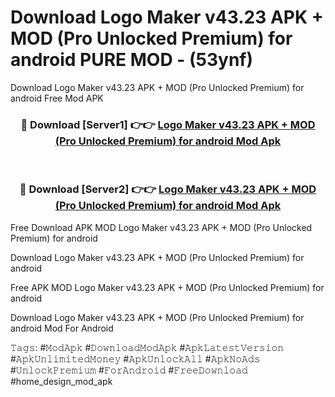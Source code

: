 # Download Logo Maker v43.23 APK + MOD (Pro Unlocked Premium) for android PURE MOD - (53ynf)
Download Logo Maker v43.23 APK + MOD (Pro Unlocked Premium) for android Free Mod APK

<div align="center">
<h3>🔴 Download [Server1] 👉👉 <a href="https://apk-comot.site?title=Logo_Maker_v43.23_APK_+_MOD_(Pro_Unlocked_Premium)_for_android">Logo Maker v43.23 APK + MOD (Pro Unlocked Premium) for android Mod Apk</a></h3><br>

<h3>🔴 Download [Server2] 👉👉 <a href="https://apk-comot.site?title=Logo_Maker_v43.23_APK_+_MOD_(Pro_Unlocked_Premium)_for_android">Logo Maker v43.23 APK + MOD (Pro Unlocked Premium) for android Mod Apk</a></h3>
</div>


Free Download APK MOD Logo Maker v43.23 APK + MOD (Pro Unlocked Premium) for android

Download Logo Maker v43.23 APK + MOD (Pro Unlocked Premium) for android 

Free APK MOD Logo Maker v43.23 APK + MOD (Pro Unlocked Premium) for android 

Download Logo Maker v43.23 APK + MOD (Pro Unlocked Premium) for android Mod For Android

𝚃𝚊𝚐𝚜: #𝙼𝚘𝚍𝙰𝚙𝚔 #𝙳𝚘𝚠𝚗𝚕𝚘𝚊𝚍𝙼𝚘𝚍𝙰𝚙𝚔 #𝙰𝚙𝚔𝙻𝚊𝚝𝚎𝚜𝚝𝚅𝚎𝚛𝚜𝚒𝚘𝚗 #𝙰𝚙𝚔𝚄𝚗𝚕𝚒𝚖𝚒𝚝𝚎𝚍𝙼𝚘𝚗𝚎𝚢 #𝙰𝚙𝚔𝚄𝚗𝚕𝚘𝚌𝚔𝙰𝚕𝚕 #𝙰𝚙𝚔𝙽𝚘𝙰𝚍𝚜 #𝚄𝚗𝚕𝚘𝚌𝚔𝙿𝚛𝚎𝚖𝚒𝚞𝚖 #𝙵𝚘𝚛𝙰𝚗𝚍𝚛𝚘𝚒𝚍 #𝙵𝚛𝚎𝚎𝙳𝚘𝚠𝚗𝚕𝚘𝚊𝚍 #home_design_mod_apk